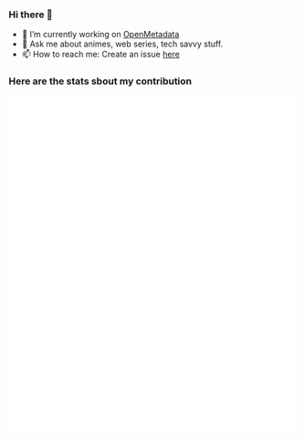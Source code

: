 ### Hi there 👋

- 🔭 I’m currently working on [OpenMetadata](https://github.com/open-metadata/OpenMetadata)
- 💬 Ask me about animes, web series, tech savvy stuff. 
- 📫 How to reach me: Create an issue [here](https://github.com/ayush-shah/ayush-shah/issues) 

### Here are the stats sbout my contribution

<a href="https://github.com/ayush-shah/github-stats">
<img src="https://github.com/ayush-shah/github-stats/blob/master/generated/overview.svg#gh-dark-mode-only" />
<img src="https://github.com/ayush-shah/github-stats/blob/master/generated/languages.svg#gh-dark-mode-only" />
</a>

